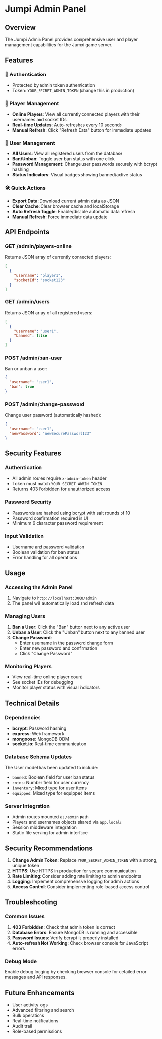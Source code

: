 # Jumpi Admin Panel

## Overview
The Jumpi Admin Panel provides comprehensive user and player management capabilities for the Jumpi game server.

## Features

### 🔐 Authentication
- Protected by admin token authentication
- Token: `YOUR_SECRET_ADMIN_TOKEN` (change this in production)

### 👥 Player Management
- **Online Players**: View all currently connected players with their usernames and socket IDs
- **Real-time Updates**: Auto-refreshes every 10 seconds
- **Manual Refresh**: Click "Refresh Data" button for immediate updates

### 👤 User Management
- **All Users**: View all registered users from the database
- **Ban/Unban**: Toggle user ban status with one click
- **Password Management**: Change user passwords securely with bcrypt hashing
- **Status Indicators**: Visual badges showing banned/active status

### 🛠️ Quick Actions
- **Export Data**: Download current admin data as JSON
- **Clear Cache**: Clear browser cache and localStorage
- **Auto Refresh Toggle**: Enable/disable automatic data refresh
- **Manual Refresh**: Force immediate data update

## API Endpoints

### GET /admin/players-online
Returns JSON array of currently connected players:
```json
[
  {
    "username": "player1",
    "socketId": "socket123"
  }
]
```

### GET /admin/users
Returns JSON array of all registered users:
```json
[
  {
    "username": "user1",
    "banned": false
  }
]
```

### POST /admin/ban-user
Ban or unban a user:
```json
{
  "username": "user1",
  "ban": true
}
```

### POST /admin/change-password
Change user password (automatically hashed):
```json
{
  "username": "user1",
  "newPassword": "newSecurePassword123"
}
```

## Security Features

### Authentication
- All admin routes require `x-admin-token` header
- Token must match `YOUR_SECRET_ADMIN_TOKEN`
- Returns 403 Forbidden for unauthorized access

### Password Security
- Passwords are hashed using bcrypt with salt rounds of 10
- Password confirmation required in UI
- Minimum 6 character password requirement

### Input Validation
- Username and password validation
- Boolean validation for ban status
- Error handling for all operations

## Usage

### Accessing the Admin Panel
1. Navigate to `http://localhost:3000/admin`
2. The panel will automatically load and refresh data

### Managing Users
1. **Ban a User**: Click the "Ban" button next to any active user
2. **Unban a User**: Click the "Unban" button next to any banned user
3. **Change Password**: 
   - Enter username in the password change form
   - Enter new password and confirmation
   - Click "Change Password"

### Monitoring Players
- View real-time online player count
- See socket IDs for debugging
- Monitor player status with visual indicators

## Technical Details

### Dependencies
- **bcrypt**: Password hashing
- **express**: Web framework
- **mongoose**: MongoDB ODM
- **socket.io**: Real-time communication

### Database Schema Updates
The User model has been updated to include:
- `banned`: Boolean field for user ban status
- `coins`: Number field for user currency
- `inventory`: Mixed type for user items
- `equipped`: Mixed type for equipped items

### Server Integration
- Admin routes mounted at `/admin` path
- Players and usernames objects shared via `app.locals`
- Session middleware integration
- Static file serving for admin interface

## Security Recommendations

1. **Change Admin Token**: Replace `YOUR_SECRET_ADMIN_TOKEN` with a strong, unique token
2. **HTTPS**: Use HTTPS in production for secure communication
3. **Rate Limiting**: Consider adding rate limiting to admin endpoints
4. **Logging**: Implement comprehensive logging for admin actions
5. **Access Control**: Consider implementing role-based access control

## Troubleshooting

### Common Issues
1. **403 Forbidden**: Check that admin token is correct
2. **Database Errors**: Ensure MongoDB is running and accessible
3. **Password Issues**: Verify bcrypt is properly installed
4. **Auto-refresh Not Working**: Check browser console for JavaScript errors

### Debug Mode
Enable debug logging by checking browser console for detailed error messages and API responses.

## Future Enhancements

- User activity logs
- Advanced filtering and search
- Bulk operations
- Real-time notifications
- Audit trail
- Role-based permissions 